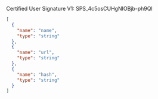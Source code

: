 Certified User Signature V1: SPS_4c5osCUHgNIOBjb-ph9Ql

```json
[
  {
    "name": "name",
    "type": "string"
  },
  {
    "name": "url",
    "type": "string"
  },
  {
    "name": "hash",
    "type": "string"
  }
]
```